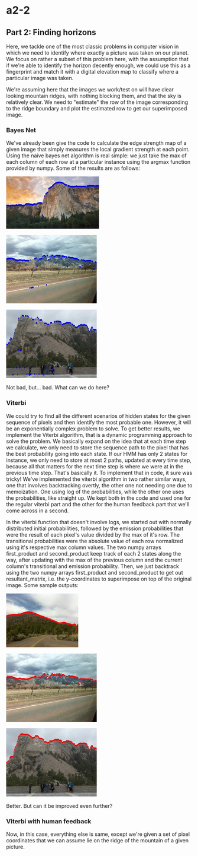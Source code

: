 # a2-2

## Part 2: Finding horizons

Here, we tackle one of the most classic problems in computer vision in which we need to identify where exactly a picture was taken on our planet. We focus on rather a subset of this problem here, with the assumption that if we're able to identify the horizon decently enough, we could use this as a fingerprint and match it with a digital elevation map to classify where a particular image was taken.

We're assuming here that the images we work/test on will have clear looking mountain ridges, with nothing blocking them, and that the sky is relatively clear. We need to "estimate" the row of the image corresponding to the ridge boundary and plot the estimated row to get our superimposed image.

### Bayes Net
We've already been give the code to calculate the edge strength map of a given image that simply measures the local gradient strength at each point. Using the naive bayes net algorithm is real simple: we just take the max of each column of each row at a particular instance using the argmax function provided by numpy. Some of the results are as follows:

![output 1](part2/bayes_net/mountain_output_simple.jpg)

![output_2](part2/bayes_net/mountain4_output_simple.jpg)

![output_3](part2/bayes_net/mountain7_output_simple.jpg)

Not bad, but... bad. What can we do here?

### Viterbi
We could try to find all the different scenarios of hidden states for the given sequence of pixels and then identify the most probable one. However, it will be an exponentially complex problem to solve. To get better results, we implement the Viterbi algorithm, that is a dynamic programming approach to solve the problem. We basically expand on the idea that at each time step we calculate, we only need to store the sequence path to the pixel that has the best probability going into each state. If our HMM has only 2 states for instance, we only need to store at most 2 paths, updated at every time step, because all that matters for the next time step is where we were at in the previous time step. That's basically it.
To implement that in code, it sure was tricky! We've implemented the viterbi algorithm in two rather similar ways, one that involves backtracking overtly, the other one not needing one due to memoization. One using log of the probabilities, while the other one uses the probabilities, like straight up. We kept both in the code and used one for the regular viterbi part and the other for the human feedback part that we'll come across in a second.

In the viterbi function that doesn't involve logs, we started out with normally distributed initial probabilities, followed by the emission probabilities that were the result of each pixel's value divided by the max of it's row. The transitional probabilities were the absolute value of each row normalized using it's respective max column values. The two numpy arrays first_product and second_product keep track of each 2 states along the way, after updating with the max of the previous column and the current column's transitional and emission probability. Then, we just backtrack using the two numpy arrays first_product and second_product to get out resultant_matrix, i.e. the y-coordinates to superimpose on top of the original image. Some sample outputs:

![output 1](part2/viterbi/mountain5_output_map.jpg)

![output_2](part2/viterbi/mountain4_output_map.jpg)

![output_3](part2/viterbi/mountain7_output_map.jpg)

Better. But can it be improved even further?

### Viterbi with human feedback

Now, in this case, everything else is same, except we're given a set of pixel coordinates that we can assume lie on the ridge of the mountain of a given picture.
